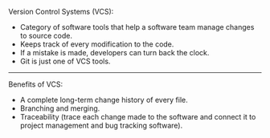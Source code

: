 Version Control Systems (VCS):
- Category of software tools that help a software team manage changes to source code.
- Keeps track of every modification to the code.
- If a mistake is made, developers can turn back the clock.
- Git is just one of VCS tools.

---

Benefits of VCS:
- A complete long-term change history of every file.
- Branching and merging.
- Traceability (trace each change made to the software and connect it to project management and bug tracking software).
